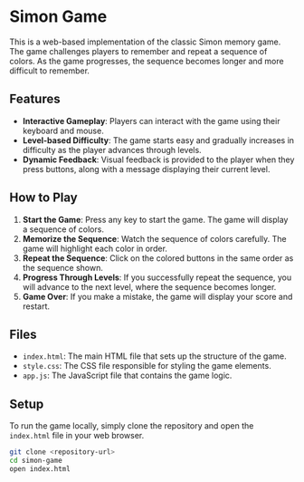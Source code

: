 # Simon Game

This is a web-based implementation of the classic Simon memory game. The game challenges players to remember and repeat a sequence of colors. As the game progresses, the sequence becomes longer and more difficult to remember.

## Features

- **Interactive Gameplay**: Players can interact with the game using their keyboard and mouse.
- **Level-based Difficulty**: The game starts easy and gradually increases in difficulty as the player advances through levels.
- **Dynamic Feedback**: Visual feedback is provided to the player when they press buttons, along with a message displaying their current level.

## How to Play

1. **Start the Game**: Press any key to start the game. The game will display a sequence of colors.
2. **Memorize the Sequence**: Watch the sequence of colors carefully. The game will highlight each color in order.
3. **Repeat the Sequence**: Click on the colored buttons in the same order as the sequence shown.
4. **Progress Through Levels**: If you successfully repeat the sequence, you will advance to the next level, where the sequence becomes longer.
5. **Game Over**: If you make a mistake, the game will display your score and restart.

## Files

- `index.html`: The main HTML file that sets up the structure of the game.
- `style.css`: The CSS file responsible for styling the game elements.
- `app.js`: The JavaScript file that contains the game logic.

## Setup

To run the game locally, simply clone the repository and open the `index.html` file in your web browser.

```bash
git clone <repository-url>
cd simon-game
open index.html
